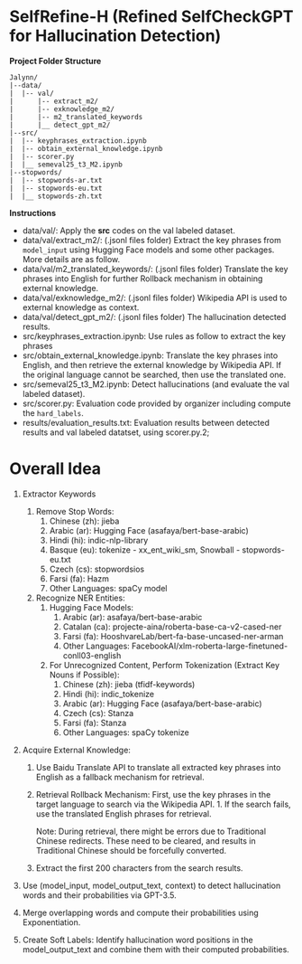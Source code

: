 # **SelfRefine-H** (Refined SelfCheckGPT for Hallucination Detection)

**Project Folder Structure**

```
Jalynn/
|--data/
|  |-- val/
|      |-- extract_m2/
|      |-- exknowledge_m2/
|      |-- m2_translated_keywords
|      |__ detect_gpt_m2/
|--src/
|  |-- keyphrases_extraction.ipynb
|  |-- obtain_external_knowledge.ipynb
|  |-- scorer.py
|  |__ semeval25_t3_M2.ipynb
|--stopwords/
|  |-- stopwords-ar.txt
|  |-- stopwords-eu.txt
|  |__ stopwords-zh.txt
```

**Instructions**

* data/val/: Apply the **src** codes on the val labeled dataset.
* data/val/extract_m2/:  (.jsonl files folder) Extract the key phrases from `model_input` using Hugging Face models and some other packages. More details are as follow.
* data/val/m2_translated_keywords/:  (.jsonl files folder) Translate the key phrases into English for further Rollback mechanism in obtaining external knowledge.
* data/val/exknowledge_m2/: (.jsonl files folder) Wikipedia API is used to external knowledge as context.
* data/val/detect_gpt_m2/: (.jsonl files folder) The hallucination detected results.
* src/keyphrases_extraction.ipynb: Use rules as follow to extract the key phrases
* src/obtain_external_knowledge.ipynb: Translate the key phrases into English, and then retrieve the external knowledge by Wikipedia API. If the original language cannot be searched, then use the translated one.
* src/semeval25_t3_M2.ipynb: Detect hallucinations (and evaluate the val labeled dataset).
* src/scorer.py: Evaluation code provided by organizer including compute the `hard_labels`.
* results/evaluation_results.txt: Evaluation results between detected results and val labeled datatset, using scorer.py.2;



# Overall Idea

1. Extractor Keywords
      1. Remove Stop Words:
         1. Chinese (zh): jieba
         2. Arabic (ar): Hugging Face (asafaya/bert-base-arabic)
         3. Hindi (hi): indic-nlp-library
         4. Basque (eu): tokenize - xx_ent_wiki_sm, Snowball - stopwords-eu.txt
         5. Czech (cs): stopwordsios
         6. Farsi (fa): Hazm
         7. Other Languages: spaCy model
      2. Recognize NER Entities:
         1. Hugging Face Models:
            1. Arabic (ar): asafaya/bert-base-arabic
            2. Catalan (ca): projecte-aina/roberta-base-ca-v2-cased-ner
            3. Farsi (fa): HooshvareLab/bert-fa-base-uncased-ner-arman
            4. Other Languages: FacebookAI/xlm-roberta-large-finetuned-conll03-english
         3. For Unrecognized Content, Perform Tokenization (Extract Key Nouns if Possible):
            1. Chinese (zh): jieba (tfidf-keywords)
            2. Hindi (hi): indic_tokenize
            3. Arabic (ar): Hugging Face (asafaya/bert-base-arabic)
            4. Czech (cs): Stanza
            5. Farsi (fa): Stanza
            6. Other Languages: spaCy tokenize
2. Acquire External Knowledge:
      1. Use Baidu Translate API to translate all extracted key phrases into English as a fallback mechanism for retrieval.
      2. Retrieval Rollback Mechanism:
          First, use the key phrases in the target language to search via the Wikipedia API.
        1. If the search fails, use the translated English phrases for retrieval.
      
          Note: During retrieval, there might be errors due to Traditional Chinese redirects. These need to be cleared, and results in Traditional Chinese should be forcefully converted.

      3. Extract the first 200 characters from the search results.
      
3. Use (model_input, model_output_text, context) to detect hallucination words and their probabilities via GPT-3.5.

4. Merge overlapping words and compute their probabilities using Exponentiation.

5. Create Soft Labels: Identify hallucination word positions in the model_output_text and combine them with their computed probabilities.
